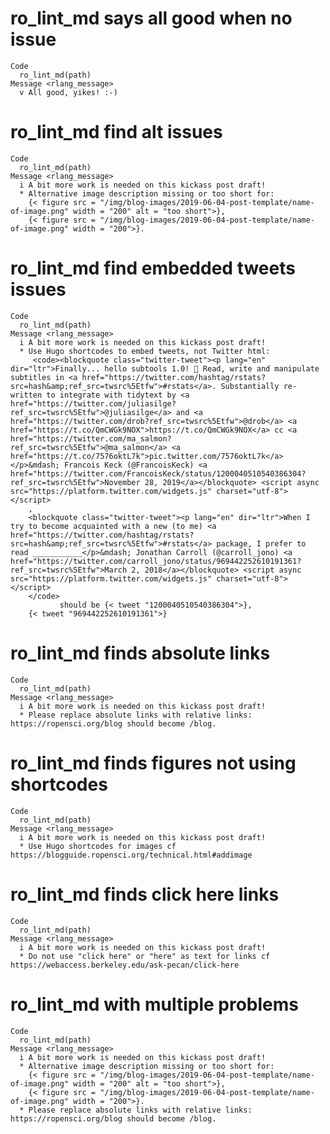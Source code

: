 # ro_lint_md says all good when no issue

    Code
      ro_lint_md(path)
    Message <rlang_message>
      v All good, yikes! :-)

# ro_lint_md find alt issues

    Code
      ro_lint_md(path)
    Message <rlang_message>
      i A bit more work is needed on this kickass post draft!
      * Alternative image description missing or too short for:
        {< figure src = "/img/blog-images/2019-06-04-post-template/name-of-image.png" width = "200" alt = "too short">},
        {< figure src = "/img/blog-images/2019-06-04-post-template/name-of-image.png" width = "200">}.

# ro_lint_md find embedded tweets issues

    Code
      ro_lint_md(path)
    Message <rlang_message>
      i A bit more work is needed on this kickass post draft!
      * Use Hugo shortcodes to embed tweets, not Twitter html:
         <code><blockquote class="twitter-tweet"><p lang="en" dir="ltr">Finally... hello subtools 1.0! 🥳 Read, write and manipulate subtitles in <a href="https://twitter.com/hashtag/rstats?src=hash&amp;ref_src=twsrc%5Etfw">#rstats</a>. Substantially re-written to integrate with tidytext by <a href="https://twitter.com/juliasilge?ref_src=twsrc%5Etfw">@juliasilge</a> and <a href="https://twitter.com/drob?ref_src=twsrc%5Etfw">@drob</a> <a href="https://t.co/QmCWGk9NOX">https://t.co/QmCWGk9NOX</a> cc <a href="https://twitter.com/ma_salmon?ref_src=twsrc%5Etfw">@ma_salmon</a> <a href="https://t.co/7576oktL7k">pic.twitter.com/7576oktL7k</a></p>&mdash; Francois Keck (@FrancoisKeck) <a href="https://twitter.com/FrancoisKeck/status/1200040510540386304?ref_src=twsrc%5Etfw">November 28, 2019</a></blockquote> <script async src="https://platform.twitter.com/widgets.js" charset="utf-8"></script> 
        ,
        <blockquote class="twitter-tweet"><p lang="en" dir="ltr">When I try to become acquainted with a new (to me) <a href="https://twitter.com/hashtag/rstats?src=hash&amp;ref_src=twsrc%5Etfw">#rstats</a> package, I prefer to read ___________</p>&mdash; Jonathan Carroll (@carroll_jono) <a href="https://twitter.com/carroll_jono/status/969442252610191361?ref_src=twsrc%5Etfw">March 2, 2018</a></blockquote> <script async src="https://platform.twitter.com/widgets.js" charset="utf-8"></script> 
        </code>
               should be {< tweet "1200040510540386304">},
        {< tweet "969442252610191361">}

# ro_lint_md finds absolute links

    Code
      ro_lint_md(path)
    Message <rlang_message>
      i A bit more work is needed on this kickass post draft!
      * Please replace absolute links with relative links: https://ropensci.org/blog should become /blog.

# ro_lint_md finds figures not using shortcodes

    Code
      ro_lint_md(path)
    Message <rlang_message>
      i A bit more work is needed on this kickass post draft!
      * Use Hugo shortcodes for images cf https://blogguide.ropensci.org/technical.html#addimage

# ro_lint_md finds click here links

    Code
      ro_lint_md(path)
    Message <rlang_message>
      i A bit more work is needed on this kickass post draft!
      * Do not use "click here" or "here" as text for links cf https://webaccess.berkeley.edu/ask-pecan/click-here

# ro_lint_md with multiple problems

    Code
      ro_lint_md(path)
    Message <rlang_message>
      i A bit more work is needed on this kickass post draft!
      * Alternative image description missing or too short for:
        {< figure src = "/img/blog-images/2019-06-04-post-template/name-of-image.png" width = "200" alt = "too short">},
        {< figure src = "/img/blog-images/2019-06-04-post-template/name-of-image.png" width = "200">}.
      * Please replace absolute links with relative links: https://ropensci.org/blog should become /blog.

